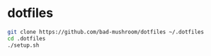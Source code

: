 # dotfiles

```bash
git clone https://github.com/bad-mushroom/dotfiles ~/.dotfiles
cd .dotfiles
./setup.sh
```
